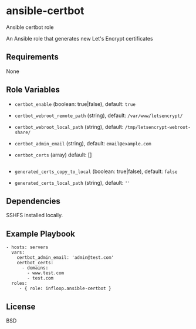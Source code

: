 # ansible-certbot
Ansible certbot role

An Ansible role that generates new Let's Encrypt certificates

## Requirements

None

## Role Variables

- `certbot_enable` (boolean: true|false), default: `true`
- `certbot_webroot_remote_path` (string), default: `/var/www/letsencrypt/`
- `certbot_webroot_local_path` (string), default: `/tmp/letsencrypt-webroot-share/`
- `certbot_admin_email` (string), default: `email@example.com`
- `certbot_certs` (array) default: []
  ```

  ```

- `generated_certs_copy_to_local` (boolean: true|false), default: `false`
- `generated_certs_local_path` (string), default: `''`

## Dependencies

SSHFS installed locally.

## Example Playbook

    - hosts: servers
      vars:
        certbot_admin_email: 'admin@test.com'
        certbot_certs:
          - domains:
            - www.test.com
            - test.com
      roles:
         - { role: infloop.ansible-certbot }


## License
BSD
